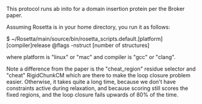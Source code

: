 This protocol runs ab inito for a domain insertion protein per the Broker paper.

Assuming Rosetta is in your home directory, you run it as follows:

$ ~/Rosetta/main/source/bin/rosetta_scripts.default.[platform][compiler]release @flags -nstruct [number of structures]

where platform is "linux" or "mac" and compiler is "gcc" or "clang".

Note a difference from the paper is the "cheat_region" residue selector and "cheat" RigidChunkCM which are there to make the loop closure problem easier. Otherwise, it takes quite a long time, because we don't have constraints active during relaxation, and because scoring still scores the fixed regions, and the loop closure fails upwards of 80% of the time.